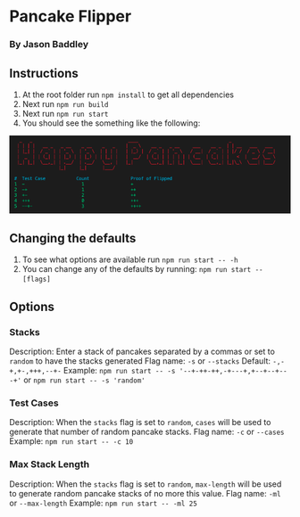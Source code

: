 # Pancake Flipper

### By Jason Baddley

## Instructions

1. At the root folder run `npm install` to get all dependencies
2. Next run `npm run build`
3. Next run `npm run start`
4. You should see the something like the following:

![Pancake console screenshot](/assets/pancake-screenshot.png)

## Changing the defaults

1. To see what options are available run `npm run start -- -h`
2. You can change any of the defaults by running: `npm run start -- [flags]`

## Options

### Stacks

Description: Enter a stack of pancakes separated by a commas or set to `random` to have the stacks generated
Flag name: `-s` or `--stacks`
Default: `-,-+,+-,+++,--+-`
Example: `npm run start -- -s '--+-++-++,-+---+,+--+--+---+'` or `npm run start -- -s 'random'`

### Test Cases

Description: When the `stacks` flag is set to `random`, `cases` will be used to generate that number of random pancake stacks.
Flag name: `-c` or `--cases`
Example: `npm run start -- -c 10`

### Max Stack Length

Description: When the `stacks` flag is set to `random`, `max-length` will be used to generate random pancake stacks of no more this value.
Flag name: `-ml` or `--max-length`
Example: `npm run start -- -ml 25`
